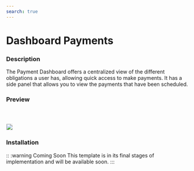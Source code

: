 ```yaml
---
search: true
---
```

# Dashboard Payments

### Description
The Payment Dashboard offers a centralized view of the different obligations a user has, allowing quick access to make payments. It has a side panel that allows you to view the payments that have been scheduled. 

### Preview

 <img src="/assets/img/dynamic/experiences/retail/dashboard-payments.jpg" style="border: 1px solid #EEE; margin-top: 40px; max-width:600px;"> 


### Installation

:: :warning Coming Soon
This template is in its final stages of implementation and will be available soon.
:::